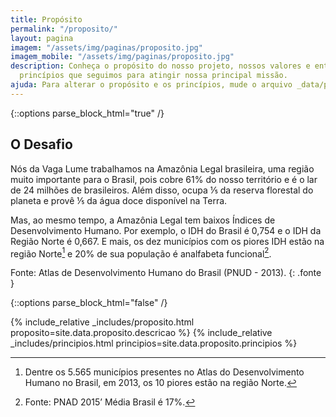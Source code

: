 ```yaml
---
title: Propósito
permalink: "/proposito/"
layout: pagina
imagem: "/assets/img/paginas/proposito.jpg"
imagem_mobile: "/assets/img/paginas/proposito.jpg"
description: Conheça o propósito do nosso projeto, nossos valores e entenda os oito
  princípios que seguimos para atingir nossa principal missão.
ajuda: Para alterar o propósito e os princípios, mude o arquivo _data/principios.yml
---
```


{::options parse_block_html="true" /}

<div class="container pagina-proposito">
  <h2>O Desafio</h2>

  Nós da Vaga Lume trabalhamos na Amazônia Legal brasileira, uma região muito importante para o Brasil, pois cobre 61% do nosso território e é o lar de 24 milhões de brasileiros. Além disso, ocupa ⅕ da reserva florestal do planeta e provê ⅕ da água doce disponível na Terra.

  Mas, ao mesmo tempo, a Amazônia Legal tem baixos Índices de Desenvolvimento Humano. Por exemplo, o IDH do Brasil é 0,754 e o IDH da Região Norte é 0,667. E mais, os dez municípios com os piores IDH estão na região Norte[^1] e 20% de sua população é analfabeta funcional[^2].

  Fonte: Atlas de Desenvolvimento Humano do Brasil (PNUD - 2013).
  {: .fonte }

  [^1]: Dentre os 5.565 municípios presentes no Atlas do Desenvolvimento Humano no
        Brasil, em 2013, os 10 piores estão na região Norte.

  [^2]: Fonte: PNAD 2015’ Média Brasil é 17%.

</div>

{::options parse_block_html="false" /}

{% include_relative _includes/proposito.html proposito=site.data.proposito.descricao %}
{% include_relative _includes/principios.html principios=site.data.proposito.principios %}
